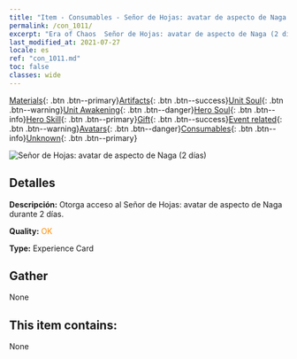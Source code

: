 ```yaml
---
title: "Item - Consumables - Señor de Hojas: avatar de aspecto de Naga (2 días)"
permalink: /con_1011/
excerpt: "Era of Chaos  Señor de Hojas: avatar de aspecto de Naga (2 días)"
last_modified_at: 2021-07-27
locale: es
ref: "con_1011.md"
toc: false
classes: wide
---
```

 [Materials](/ItemsES/){: .btn .btn--primary}[Artifacts](/ItemsES/Artifacts/){: .btn .btn--success}[Unit Soul](/ItemsES/UnitSoul/){: .btn .btn--warning}[Unit Awakening](/ItemsES/UnitAwakening/){: .btn .btn--danger}[Hero Soul](/ItemsES/HeroSoul/){: .btn .btn--info}[Hero Skill](/ItemsES/HeroSkill/){: .btn .btn--primary}[Gift](/ItemsES/Gift/){: .btn .btn--success}[Event related](/ItemsES/Events/){: .btn .btn--warning}[Avatars](/ItemsES/Avatars/){: .btn .btn--danger}[Consumables](/ItemsES/Consumables/){: .btn .btn--info}[Unknown](/ItemsES/Unknown/){: .btn .btn--primary}

 ![Señor de Hojas: avatar de aspecto de Naga (2 días)](/images/u/ti_najia.jpg)

## Detalles
 **Descripción:** Otorga acceso al Señor de Hojas: avatar de aspecto de Naga durante 2 días.

 **Quality:** <span style="color: #FF8C00">OK</span>

 **Type:** Experience Card

## Gather

  None

## This item contains:

  None

